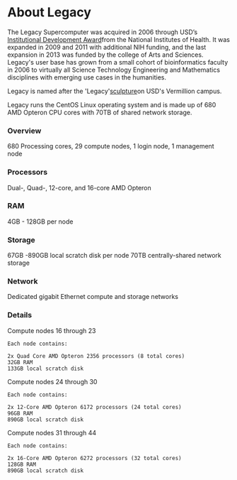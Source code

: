 # About Legacy

The Legacy Supercomputer was acquired in 2006 through USD’s [Institutional Development Award](https://www.nigms.nih.gov/Research/CRCB/IDeA/Pages/inbre_map.aspx)from the National Institutes of Health. It was expanded in 2009 and 2011 with additional NIH funding, and the last expansion in 2013 was funded by the college of Arts and Sciences. Legacy's user base has grown from a small cohort of bioinformatics faculty in 2006 to virtually all Science Technology Engineering and Mathematics disciplines with emerging use cases in the humanities.

Legacy is named after the 'Legacy'[sculpture](http://www.usd.edu/fine-arts/art/success-stories)on USD's Vermillion campus.

Legacy runs the CentOS Linux operating system and is made up of 680 AMD Opteron CPU cores with 70TB of shared network storage.

### Overview

680 Processing cores, 29 compute nodes, 1 login node, 1 management node

### Processors

Dual-, Quad-, 12-core, and 16-core AMD Opteron

### RAM

4GB - 128GB per node

### Storage

67GB -890GB local scratch disk per node 70TB centrally-shared network storage

### Network

Dedicated gigabit Ethernet compute and storage networks

### Details

Compute nodes 16 through 23

```
Each node contains:

2x Quad Core AMD Opteron 2356 processors (8 total cores)
32GB RAM
133GB local scratch disk
```

Compute nodes 24 through 30

```
Each node contains:

2x 12-Core AMD Opteron 6172 processors (24 total cores)
96GB RAM
890GB local scratch disk
```

Compute nodes 31 through 44

```
Each node contains:

2x 16-Core AMD Opteron 6272 processors (32 total cores)
128GB RAM
890GB local scratch disk
```



